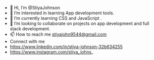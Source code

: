 - 👋 Hi, I’m @StiyaJohnson
- 👀 I’m interested in learning App development tools.
- 🌱 I’m currently learning  CSS and JavaScript .
- 💞️ I’m looking to collaborate on projects on app development and full stack development.
- 📫 How to reach me stiyajohn9544@gmail.com
- Connect with me
-   https://www.linkedin.com/in/stiya-johnson-32b634255
-   https://www.instagram.com/stiya_johns_

<!---

--->

